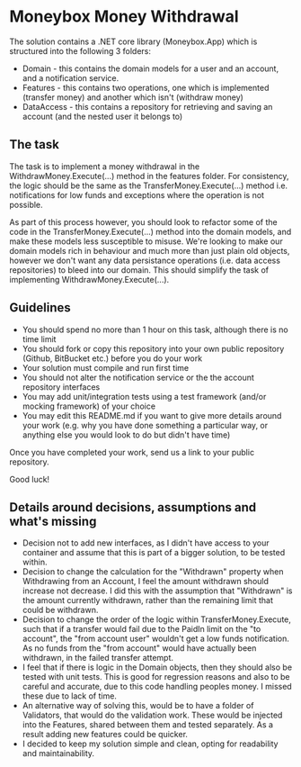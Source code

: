 # Moneybox Money Withdrawal

The solution contains a .NET core library (Moneybox.App) which is structured into the following 3 folders:

* Domain - this contains the domain models for a user and an account, and a notification service.
* Features - this contains two operations, one which is implemented (transfer money) and another which isn't (withdraw money)
* DataAccess - this contains a repository for retrieving and saving an account (and the nested user it belongs to)

## The task

The task is to implement a money withdrawal in the WithdrawMoney.Execute(...) method in the features folder. For consistency, the logic should be the same as the TransferMoney.Execute(...) method i.e. notifications for low funds and exceptions where the operation is not possible. 

As part of this process however, you should look to refactor some of the code in the TransferMoney.Execute(...) method into the domain models, and make these models less susceptible to misuse. We're looking to make our domain models rich in behaviour and much more than just plain old objects, however we don't want any data persistance operations (i.e. data access repositories) to bleed into our domain. This should simplify the task of implementing WithdrawMoney.Execute(...).

## Guidelines

* You should spend no more than 1 hour on this task, although there is no time limit
* You should fork or copy this repository into your own public repository (Github, BitBucket etc.) before you do your work
* Your solution must compile and run first time
* You should not alter the notification service or the the account repository interfaces
* You may add unit/integration tests using a test framework (and/or mocking framework) of your choice
* You may edit this README.md if you want to give more details around your work (e.g. why you have done something a particular way, or anything else you would look to do but didn't have time)

Once you have completed your work, send us a link to your public repository.

Good luck!

## Details around decisions, assumptions and what's missing

* Decision not to add new interfaces, as I didn't have access to your container and assume that this is part of a bigger solution, to be tested within.
* Decision to change the calculation for the "Withdrawn" property when Withdrawing from an Account, I feel the amount withdrawn should increase not decrease. I did this with the assumption that "Withdrawn" is the amount currently withdrawn, rather than the remaining limit that could be withdrawn.
* Decision to change the order of the logic within TransferMoney.Execute, such that if a transfer would fail due to the PaidIn limit on the "to account", the "from account user" wouldn't get a low funds notification. As no funds from the "from account" would have actually been withdrawn, in the failed transfer attempt.
* I feel that if there is logic in the Domain objects, then they should also be tested with unit tests. This is good for regression reasons and also to be careful and accurate, due to this code handling peoples money. I missed these due to lack of time.
* An alternative way of solving this, would be to have a folder of Validators, that would do the validation work. These would be injected into the Features, shared between them and tested separately. As a result adding new features could be quicker.
* I decided to keep my solution simple and clean, opting for readability and maintainability.
